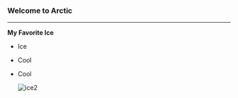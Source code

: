 ### Welcome to Arctic
---
**My Favorite Ice**
- Ice
- Cool
- Cool

	![ice2](https://user-images.githubusercontent.com/118145836/202323242-c69e6515-325a-4966-ad10-0ed16b4fb3b6.gif)
